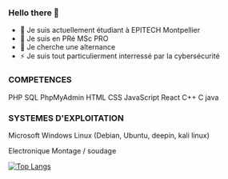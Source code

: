 ### Hello there 👋

- 🔭 Je suis actuellement étudiant à EPITECH Montpellier
- 🌱 Je suis en PRé MSc PRO
- 👯 Je cherche une alternance
- ⚡ Je suis tout particulierment interressé par la cybersécurité

### COMPETENCES

PHP
SQL
PhpMyAdmin
HTML
CSS
JavaScript
React
C++
C
java

### SYSTEMES D'EXPLOITATION

Microsoft Windows
Linux (Debian, Ubuntu, deepin, kali linux)

Electronique
Montage / soudage 

[![Top Langs](https://github-readme-stats.vercel.app/api/top-langs/?username=anuraghazra&layout=compact)](https://github.com/caillau-thomas/caillau-thomas/edit/main/README.md)
